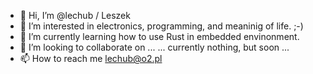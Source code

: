 - 👋 Hi, I’m @lechub / Leszek
- 👀 I’m interested in electronics, programming, and meaninig of life. ;-)
- 🌱 I’m currently learning how to use Rust in embedded envinonment.
- 💞️ I’m looking to collaborate on ...   ... currently nothing, but soon ...
- 📫 How to reach me lechub@o2.pl

<!---
lechub/lechub is a ✨ special ✨ repository because its `README.md` (this file) appears on your GitHub profile.
You can click the Preview link to take a look at your changes.
--->
